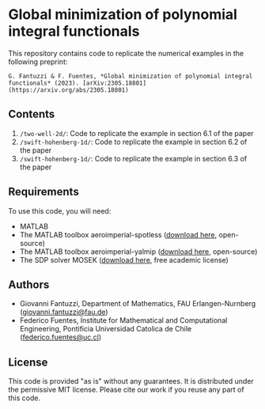 # Global minimization of polynomial integral functionals

This repository contains code to replicate the numerical examples in the following preprint:

    G. Fantuzzi & F. Fuentes, *Global minimization of polynomial integral functionals* (2023). [arXiv:2305.18801](https://arxiv.org/abs/2305.18801)

## Contents
1. `/two-well-2d/`: Code to replicate the example in section 6.1 of the paper
2. `/swift-hohenberg-1d/`: Code to replicate the example in section 6.2 of the paper
3. `/swift-hohenberg-1d/`: Code to replicate the example in section 6.3 of the paper

## Requirements
To use this code, you will need:
* MATLAB
* The MATLAB toolbox aeroimperial-spotless ([download here](https://github.com/aeroimperial-optimization/aeroimperial-spotless), open-source)
* The MATLAB toolbox aeroimperial-yalmip ([download here](https://github.com/aeroimperial-optimization/aeroimperial-yalmip), open-source)
* The SDP solver MOSEK ([download here](https://www.mosek.com/), free academic license)

## Authors
* Giovanni Fantuzzi, Department of Mathematics, FAU Erlangen-Nurnberg (giovanni.fantuzzi@fau.de)
* Federico Fuentes, Institute for Mathematical and Computational Engineering, Pontificia Universidad Catolica de Chile (federico.fuentes@uc.cl)

## License
This code is provided "as is" without any guarantees. It is distributed under the permissive MIT license. Please cite our work if you reuse any part of this code.